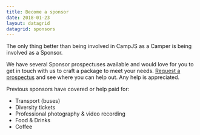 ```yaml
---
title: Become a sponsor
date: 2018-01-23
layout: datagrid
datagrid: sponsors
---
```

The only thing better than being involved in CampJS as a Camper is being involved as a Sponsor.

We have several Sponsor prospectuses available and would love for you to get in touch with us to craft a package to meet your needs. <a href="mailto:sponsors@campjs.com/">Request a prospectus</a> and see where you can help out. Any help is appreciated.

Previous sponsors have covered or help paid for:

* Transport (buses)
* Diversity tickets
* Professional photography & video recording
* Food & Drinks
* Coffee
